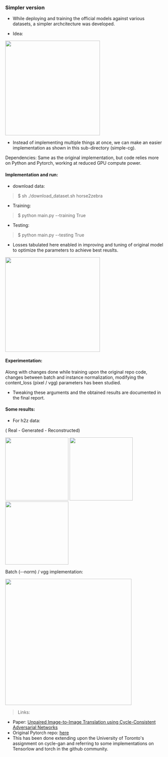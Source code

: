 ### Simpler version

* While deploying and training the official models against various datasets, a simpler archcitecture was developed.

* Idea:

<img src="https://github.com/gvsakashb/cyc-gan/blob/master/simple-cg/results/idea.png" width=300>

* Instead of implementing multiple things at once, we can make an easier implementation as shown in this sub-directory (simple-cg).


Dependencies: Same as the original implementation, but code relies more on Python and Pytorch, working at reduced GPU compute power. 

#### Implementation and run:

* download data: 
> $ sh ./download_dataset.sh horse2zebra
* Training: 
> $ python main.py --training True
* Testing:
> $ python main.py --testing True

* Losses tabulated here enabled in improving and tuning of original model to optimize the parameters to achieve best reuslts.

<img src="https://github.com/gvsakashb/cyc-gan/blob/master/simple-cg/losses.png" height="300">

#### Experimentation: 

Along with changes done while training upon the original repo code, changes between batch and instance normalization, modifying the content_loss (pixel / vgg) parameters has been studied. 
* Tweaking these arguments and the obtained results are documented in the final report.


#### Some results:

* For h2z data:

( Real - Generated - Reconstructed)

<p float="left">
  <img src="https://github.com/gvsakashb/cyc-gan/blob/master/simple-cg/results/horse_real.png" width="200" />
  <img src="https://github.com/gvsakashb/cyc-gan/blob/master/simple-cg/results/zebra_generated.png" width="200" />
  <img src="https://github.com/gvsakashb/cyc-gan/blob/master/simple-cg/results/horse_reconstructed.png" width="200" />
</p>

Batch (--norm) / vgg implementation:

<img src="https://github.com/gvsakashb/cyc-gan/blob/master/simple-cg/results/batch.png" width="400">

> Links:
* Paper: [Unpaired Image-to-Image Translation using Cycle-Consistent Adversarial Networks](https://arxiv.org/abs/1703.10593)
* Original Pytorch repo: [here](https://github.com/junyanz/pytorch-CycleGAN-and-pix2pix)
* This has been done extending upon the University of Toronto's assignment on cycle-gan and referring to some implementations on Tensorlow and torch in the github community.
